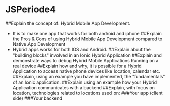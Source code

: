 # JSPeriode4
##Explain the concept of: Hybrid Mobile App Development.
- It is to make one app that works for both android and iphone
##Explain the Pros & Cons of using Hybrid Mobile App Development compared to Native App Development
- Hybrid apps works for both IOS and Android.
##Explain about the "building blocks" involved in an Ionic Hybrid Application
##Explain and demonstrate ways to debug Hybrid Mobile Applications Running on a real device
##Explain how and why, it is possible for a Hybrid Application to access native phone devices like location, calendar etc. 
##Explain, using an example you have implemented, the "fundamentals" of an Ionic application.
##Explain using an example how your Hybrid Application communicates with a backend 
##Explain, with focus on location, technologies related to locations used on:
###Your app (client side)
###Your backend
